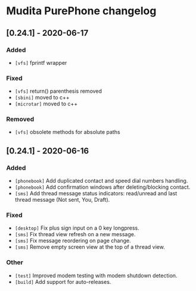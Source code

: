 # Mudita PurePhone changelog

## [0.24.1] - 2020-06-17

### Added
* `[vfs]` fprintf wrapper

### Fixed
* `[vfs]` return() parenthesis removed
* `[sbini]` moved to c++
* `[microtar]` moved to c++

### Removed
* `[vfs]` obsolete methods for absolute paths

## [0.24.1] - 2020-06-16

### Added
* `[phonebook]` Add duplicated contact and speed dial numbers handling.
* `[phonebook]` Add confirmation windows after deleting/blocking contact. 
* `[sms]` Add thread message status indicators: read/unread and last thread message (Not sent, You, Draft).

### Fixed
* `[desktop]` Fix plus sign input on a 0 key longpress.
* `[sms]` Fix thread view refresh on a new message.
* `[sms]` Fix message reordering on page change.
* `[sms]` Remove empty screen view at the top of a thread view.

### Other
* `[test]` Improved modem testing with modem shutdown detection.
* `[build]` Add support for auto-releases.
